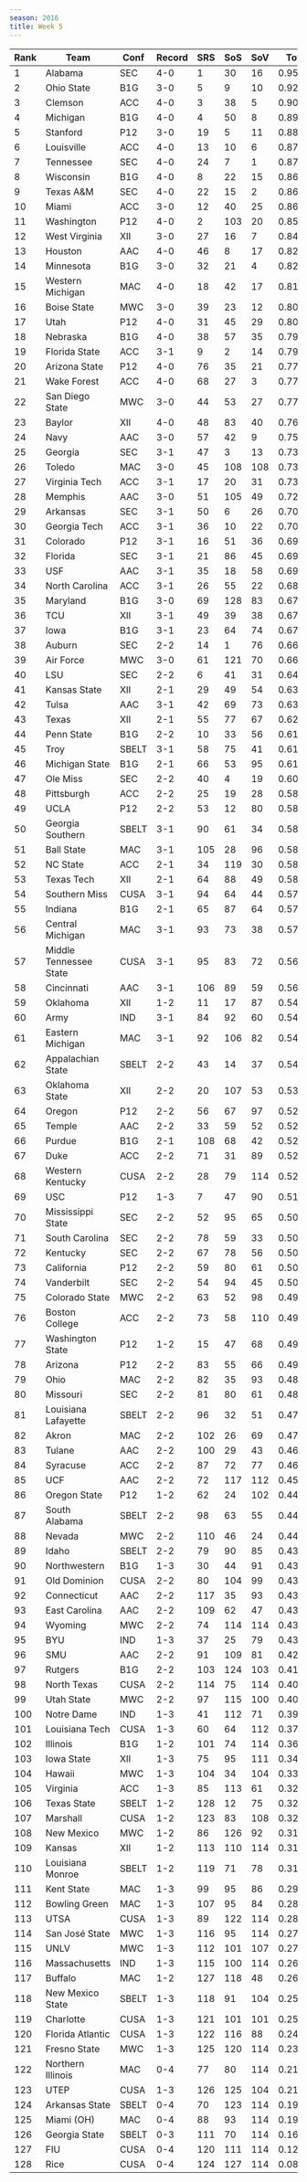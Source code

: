 ```yaml
---
season: 2016
title: Week 5
---
```

<table class="display"><thead><tr><th>Rank</th><th>Team</th><th>Conf</th><th>Record</th><th>SRS</th><th>SoS</th><th>SoV</th><th>Total</th></tr></thead><tbody>
<tr><td>1</td><td>Alabama</td><td>SEC</td><td>4-0</td><td>1</td><td>30</td><td>16</td><td>0.95715</td></tr>
<tr><td>2</td><td>Ohio State</td><td>B1G</td><td>3-0</td><td>5</td><td>9</td><td>10</td><td>0.92470</td></tr>
<tr><td>3</td><td>Clemson</td><td>ACC</td><td>4-0</td><td>3</td><td>38</td><td>5</td><td>0.90528</td></tr>
<tr><td>4</td><td>Michigan</td><td>B1G</td><td>4-0</td><td>4</td><td>50</td><td>8</td><td>0.89174</td></tr>
<tr><td>5</td><td>Stanford</td><td>P12</td><td>3-0</td><td>19</td><td>5</td><td>11</td><td>0.88117</td></tr>
<tr><td>6</td><td>Louisville</td><td>ACC</td><td>4-0</td><td>13</td><td>10</td><td>6</td><td>0.87413</td></tr>
<tr><td>7</td><td>Tennessee</td><td>SEC</td><td>4-0</td><td>24</td><td>7</td><td>1</td><td>0.87313</td></tr>
<tr><td>8</td><td>Wisconsin</td><td>B1G</td><td>4-0</td><td>8</td><td>22</td><td>15</td><td>0.86481</td></tr>
<tr><td>9</td><td>Texas A&M</td><td>SEC</td><td>4-0</td><td>22</td><td>15</td><td>2</td><td>0.86379</td></tr>
<tr><td>10</td><td>Miami</td><td>ACC</td><td>3-0</td><td>12</td><td>40</td><td>25</td><td>0.86053</td></tr>
<tr><td>11</td><td>Washington</td><td>P12</td><td>4-0</td><td>2</td><td>103</td><td>20</td><td>0.85287</td></tr>
<tr><td>12</td><td>West Virginia</td><td>XII</td><td>3-0</td><td>27</td><td>16</td><td>7</td><td>0.84137</td></tr>
<tr><td>13</td><td>Houston</td><td>AAC</td><td>4-0</td><td>46</td><td>8</td><td>17</td><td>0.82178</td></tr>
<tr><td>14</td><td>Minnesota</td><td>B1G</td><td>3-0</td><td>32</td><td>21</td><td>4</td><td>0.82027</td></tr>
<tr><td>15</td><td>Western Michigan</td><td>MAC</td><td>4-0</td><td>18</td><td>42</td><td>17</td><td>0.81283</td></tr>
<tr><td>16</td><td>Boise State</td><td>MWC</td><td>3-0</td><td>39</td><td>23</td><td>12</td><td>0.80944</td></tr>
<tr><td>17</td><td>Utah</td><td>P12</td><td>4-0</td><td>31</td><td>45</td><td>29</td><td>0.80821</td></tr>
<tr><td>18</td><td>Nebraska</td><td>B1G</td><td>4-0</td><td>38</td><td>57</td><td>35</td><td>0.79660</td></tr>
<tr><td>19</td><td>Florida State</td><td>ACC</td><td>3-1</td><td>9</td><td>2</td><td>14</td><td>0.79553</td></tr>
<tr><td>20</td><td>Arizona State</td><td>P12</td><td>4-0</td><td>76</td><td>35</td><td>21</td><td>0.77954</td></tr>
<tr><td>21</td><td>Wake Forest</td><td>ACC</td><td>4-0</td><td>68</td><td>27</td><td>3</td><td>0.77457</td></tr>
<tr><td>22</td><td>San Diego State</td><td>MWC</td><td>3-0</td><td>44</td><td>53</td><td>27</td><td>0.77335</td></tr>
<tr><td>23</td><td>Baylor</td><td>XII</td><td>4-0</td><td>48</td><td>83</td><td>40</td><td>0.76578</td></tr>
<tr><td>24</td><td>Navy</td><td>AAC</td><td>3-0</td><td>57</td><td>42</td><td>9</td><td>0.75565</td></tr>
<tr><td>25</td><td>Georgia</td><td>SEC</td><td>3-1</td><td>47</td><td>3</td><td>13</td><td>0.73624</td></tr>
<tr><td>26</td><td>Toledo</td><td>MAC</td><td>3-0</td><td>45</td><td>108</td><td>108</td><td>0.73309</td></tr>
<tr><td>27</td><td>Virginia Tech</td><td>ACC</td><td>3-1</td><td>17</td><td>20</td><td>31</td><td>0.73087</td></tr>
<tr><td>28</td><td>Memphis</td><td>AAC</td><td>3-0</td><td>51</td><td>105</td><td>49</td><td>0.72966</td></tr>
<tr><td>29</td><td>Arkansas</td><td>SEC</td><td>3-1</td><td>50</td><td>6</td><td>26</td><td>0.70716</td></tr>
<tr><td>30</td><td>Georgia Tech</td><td>ACC</td><td>3-1</td><td>36</td><td>10</td><td>22</td><td>0.70327</td></tr>
<tr><td>31</td><td>Colorado</td><td>P12</td><td>3-1</td><td>16</td><td>51</td><td>36</td><td>0.69714</td></tr>
<tr><td>32</td><td>Florida</td><td>SEC</td><td>3-1</td><td>21</td><td>86</td><td>45</td><td>0.69460</td></tr>
<tr><td>33</td><td>USF</td><td>AAC</td><td>3-1</td><td>35</td><td>18</td><td>58</td><td>0.69348</td></tr>
<tr><td>34</td><td>North Carolina</td><td>ACC</td><td>3-1</td><td>26</td><td>55</td><td>22</td><td>0.68533</td></tr>
<tr><td>35</td><td>Maryland</td><td>B1G</td><td>3-0</td><td>69</td><td>128</td><td>83</td><td>0.67629</td></tr>
<tr><td>36</td><td>TCU</td><td>XII</td><td>3-1</td><td>49</td><td>39</td><td>38</td><td>0.67447</td></tr>
<tr><td>37</td><td>Iowa</td><td>B1G</td><td>3-1</td><td>23</td><td>64</td><td>74</td><td>0.67080</td></tr>
<tr><td>38</td><td>Auburn</td><td>SEC</td><td>2-2</td><td>14</td><td>1</td><td>76</td><td>0.66909</td></tr>
<tr><td>39</td><td>Air Force</td><td>MWC</td><td>3-0</td><td>61</td><td>121</td><td>70</td><td>0.66025</td></tr>
<tr><td>40</td><td>LSU</td><td>SEC</td><td>2-2</td><td>6</td><td>41</td><td>31</td><td>0.64560</td></tr>
<tr><td>41</td><td>Kansas State</td><td>XII</td><td>2-1</td><td>29</td><td>49</td><td>54</td><td>0.63446</td></tr>
<tr><td>42</td><td>Tulsa</td><td>AAC</td><td>3-1</td><td>42</td><td>69</td><td>73</td><td>0.63422</td></tr>
<tr><td>43</td><td>Texas</td><td>XII</td><td>2-1</td><td>55</td><td>77</td><td>67</td><td>0.62084</td></tr>
<tr><td>44</td><td>Penn State</td><td>B1G</td><td>2-2</td><td>10</td><td>33</td><td>56</td><td>0.61551</td></tr>
<tr><td>45</td><td>Troy</td><td>SBELT</td><td>3-1</td><td>58</td><td>75</td><td>41</td><td>0.61303</td></tr>
<tr><td>46</td><td>Michigan State</td><td>B1G</td><td>2-1</td><td>66</td><td>53</td><td>95</td><td>0.61059</td></tr>
<tr><td>47</td><td>Ole Miss</td><td>SEC</td><td>2-2</td><td>40</td><td>4</td><td>19</td><td>0.60826</td></tr>
<tr><td>48</td><td>Pittsburgh</td><td>ACC</td><td>2-2</td><td>25</td><td>19</td><td>28</td><td>0.58971</td></tr>
<tr><td>49</td><td>UCLA</td><td>P12</td><td>2-2</td><td>53</td><td>12</td><td>80</td><td>0.58547</td></tr>
<tr><td>50</td><td>Georgia Southern</td><td>SBELT</td><td>3-1</td><td>90</td><td>61</td><td>34</td><td>0.58545</td></tr>
<tr><td>51</td><td>Ball State</td><td>MAC</td><td>3-1</td><td>105</td><td>28</td><td>96</td><td>0.58517</td></tr>
<tr><td>52</td><td>NC State</td><td>ACC</td><td>2-1</td><td>34</td><td>119</td><td>30</td><td>0.58192</td></tr>
<tr><td>53</td><td>Texas Tech</td><td>XII</td><td>2-1</td><td>64</td><td>88</td><td>49</td><td>0.58065</td></tr>
<tr><td>54</td><td>Southern Miss</td><td>CUSA</td><td>3-1</td><td>94</td><td>64</td><td>44</td><td>0.57960</td></tr>
<tr><td>55</td><td>Indiana</td><td>B1G</td><td>2-1</td><td>65</td><td>87</td><td>64</td><td>0.57941</td></tr>
<tr><td>56</td><td>Central Michigan</td><td>MAC</td><td>3-1</td><td>93</td><td>73</td><td>38</td><td>0.57064</td></tr>
<tr><td>57</td><td>Middle Tennessee State</td><td>CUSA</td><td>3-1</td><td>95</td><td>83</td><td>72</td><td>0.56916</td></tr>
<tr><td>58</td><td>Cincinnati</td><td>AAC</td><td>3-1</td><td>106</td><td>89</td><td>59</td><td>0.56032</td></tr>
<tr><td>59</td><td>Oklahoma</td><td>XII</td><td>1-2</td><td>11</td><td>17</td><td>87</td><td>0.54794</td></tr>
<tr><td>60</td><td>Army</td><td>IND</td><td>3-1</td><td>84</td><td>92</td><td>60</td><td>0.54433</td></tr>
<tr><td>61</td><td>Eastern Michigan</td><td>MAC</td><td>3-1</td><td>92</td><td>106</td><td>82</td><td>0.54324</td></tr>
<tr><td>62</td><td>Appalachian State</td><td>SBELT</td><td>2-2</td><td>43</td><td>14</td><td>37</td><td>0.54304</td></tr>
<tr><td>63</td><td>Oklahoma State</td><td>XII</td><td>2-2</td><td>20</td><td>107</td><td>53</td><td>0.53322</td></tr>
<tr><td>64</td><td>Oregon</td><td>P12</td><td>2-2</td><td>56</td><td>67</td><td>97</td><td>0.52953</td></tr>
<tr><td>65</td><td>Temple</td><td>AAC</td><td>2-2</td><td>33</td><td>59</td><td>52</td><td>0.52915</td></tr>
<tr><td>66</td><td>Purdue</td><td>B1G</td><td>2-1</td><td>108</td><td>68</td><td>42</td><td>0.52646</td></tr>
<tr><td>67</td><td>Duke</td><td>ACC</td><td>2-2</td><td>71</td><td>31</td><td>89</td><td>0.52632</td></tr>
<tr><td>68</td><td>Western Kentucky</td><td>CUSA</td><td>2-2</td><td>28</td><td>79</td><td>114</td><td>0.52046</td></tr>
<tr><td>69</td><td>USC</td><td>P12</td><td>1-3</td><td>7</td><td>47</td><td>90</td><td>0.51132</td></tr>
<tr><td>70</td><td>Mississippi State</td><td>SEC</td><td>2-2</td><td>52</td><td>95</td><td>65</td><td>0.50822</td></tr>
<tr><td>71</td><td>South Carolina</td><td>SEC</td><td>2-2</td><td>78</td><td>59</td><td>33</td><td>0.50781</td></tr>
<tr><td>72</td><td>Kentucky</td><td>SEC</td><td>2-2</td><td>67</td><td>78</td><td>56</td><td>0.50743</td></tr>
<tr><td>73</td><td>California</td><td>P12</td><td>2-2</td><td>59</td><td>80</td><td>61</td><td>0.50738</td></tr>
<tr><td>74</td><td>Vanderbilt</td><td>SEC</td><td>2-2</td><td>54</td><td>94</td><td>45</td><td>0.50271</td></tr>
<tr><td>75</td><td>Colorado State</td><td>MWC</td><td>2-2</td><td>63</td><td>52</td><td>98</td><td>0.49836</td></tr>
<tr><td>76</td><td>Boston College</td><td>ACC</td><td>2-2</td><td>73</td><td>58</td><td>110</td><td>0.49454</td></tr>
<tr><td>77</td><td>Washington State</td><td>P12</td><td>1-2</td><td>15</td><td>47</td><td>68</td><td>0.49268</td></tr>
<tr><td>78</td><td>Arizona</td><td>P12</td><td>2-2</td><td>83</td><td>55</td><td>66</td><td>0.49163</td></tr>
<tr><td>79</td><td>Ohio</td><td>MAC</td><td>2-2</td><td>82</td><td>35</td><td>93</td><td>0.48864</td></tr>
<tr><td>80</td><td>Missouri</td><td>SEC</td><td>2-2</td><td>81</td><td>80</td><td>61</td><td>0.48653</td></tr>
<tr><td>81</td><td>Louisiana Lafayette</td><td>SBELT</td><td>2-2</td><td>96</td><td>32</td><td>51</td><td>0.47398</td></tr>
<tr><td>82</td><td>Akron</td><td>MAC</td><td>2-2</td><td>102</td><td>26</td><td>69</td><td>0.47348</td></tr>
<tr><td>83</td><td>Tulane</td><td>AAC</td><td>2-2</td><td>100</td><td>29</td><td>43</td><td>0.46707</td></tr>
<tr><td>84</td><td>Syracuse</td><td>ACC</td><td>2-2</td><td>87</td><td>72</td><td>77</td><td>0.46669</td></tr>
<tr><td>85</td><td>UCF</td><td>AAC</td><td>2-2</td><td>72</td><td>117</td><td>112</td><td>0.45168</td></tr>
<tr><td>86</td><td>Oregon State</td><td>P12</td><td>1-2</td><td>62</td><td>24</td><td>102</td><td>0.44998</td></tr>
<tr><td>87</td><td>South Alabama</td><td>SBELT</td><td>2-2</td><td>98</td><td>63</td><td>55</td><td>0.44448</td></tr>
<tr><td>88</td><td>Nevada</td><td>MWC</td><td>2-2</td><td>110</td><td>46</td><td>24</td><td>0.44292</td></tr>
<tr><td>89</td><td>Idaho</td><td>SBELT</td><td>2-2</td><td>79</td><td>90</td><td>85</td><td>0.43979</td></tr>
<tr><td>90</td><td>Northwestern</td><td>B1G</td><td>1-3</td><td>30</td><td>44</td><td>91</td><td>0.43978</td></tr>
<tr><td>91</td><td>Old Dominion</td><td>CUSA</td><td>2-2</td><td>80</td><td>104</td><td>99</td><td>0.43924</td></tr>
<tr><td>92</td><td>Connecticut</td><td>AAC</td><td>2-2</td><td>117</td><td>35</td><td>93</td><td>0.43815</td></tr>
<tr><td>93</td><td>East Carolina</td><td>AAC</td><td>2-2</td><td>109</td><td>62</td><td>47</td><td>0.43596</td></tr>
<tr><td>94</td><td>Wyoming</td><td>MWC</td><td>2-2</td><td>74</td><td>114</td><td>114</td><td>0.43306</td></tr>
<tr><td>95</td><td>BYU</td><td>IND</td><td>1-3</td><td>37</td><td>25</td><td>79</td><td>0.43110</td></tr>
<tr><td>96</td><td>SMU</td><td>AAC</td><td>2-2</td><td>91</td><td>109</td><td>81</td><td>0.42924</td></tr>
<tr><td>97</td><td>Rutgers</td><td>B1G</td><td>2-2</td><td>103</td><td>124</td><td>103</td><td>0.41563</td></tr>
<tr><td>98</td><td>North Texas</td><td>CUSA</td><td>2-2</td><td>114</td><td>75</td><td>114</td><td>0.40899</td></tr>
<tr><td>99</td><td>Utah State</td><td>MWC</td><td>2-2</td><td>97</td><td>115</td><td>100</td><td>0.40617</td></tr>
<tr><td>100</td><td>Notre Dame</td><td>IND</td><td>1-3</td><td>41</td><td>112</td><td>71</td><td>0.39924</td></tr>
<tr><td>101</td><td>Louisiana Tech</td><td>CUSA</td><td>1-3</td><td>60</td><td>64</td><td>112</td><td>0.37308</td></tr>
<tr><td>102</td><td>Illinois</td><td>B1G</td><td>1-2</td><td>101</td><td>74</td><td>114</td><td>0.36756</td></tr>
<tr><td>103</td><td>Iowa State</td><td>XII</td><td>1-3</td><td>75</td><td>95</td><td>111</td><td>0.34854</td></tr>
<tr><td>104</td><td>Hawaii</td><td>MWC</td><td>1-3</td><td>104</td><td>34</td><td>104</td><td>0.33576</td></tr>
<tr><td>105</td><td>Virginia</td><td>ACC</td><td>1-3</td><td>85</td><td>113</td><td>61</td><td>0.32600</td></tr>
<tr><td>106</td><td>Texas State</td><td>SBELT</td><td>1-2</td><td>128</td><td>12</td><td>75</td><td>0.32419</td></tr>
<tr><td>107</td><td>Marshall</td><td>CUSA</td><td>1-2</td><td>123</td><td>83</td><td>108</td><td>0.32117</td></tr>
<tr><td>108</td><td>New Mexico</td><td>MWC</td><td>1-2</td><td>86</td><td>126</td><td>92</td><td>0.31952</td></tr>
<tr><td>109</td><td>Kansas</td><td>XII</td><td>1-2</td><td>113</td><td>110</td><td>114</td><td>0.31591</td></tr>
<tr><td>110</td><td>Louisiana Monroe</td><td>SBELT</td><td>1-2</td><td>119</td><td>71</td><td>78</td><td>0.31387</td></tr>
<tr><td>111</td><td>Kent State</td><td>MAC</td><td>1-3</td><td>99</td><td>95</td><td>86</td><td>0.29150</td></tr>
<tr><td>112</td><td>Bowling Green</td><td>MAC</td><td>1-3</td><td>107</td><td>95</td><td>84</td><td>0.28930</td></tr>
<tr><td>113</td><td>UTSA</td><td>CUSA</td><td>1-3</td><td>89</td><td>122</td><td>114</td><td>0.28835</td></tr>
<tr><td>114</td><td>San José State</td><td>MWC</td><td>1-3</td><td>116</td><td>95</td><td>114</td><td>0.27329</td></tr>
<tr><td>115</td><td>UNLV</td><td>MWC</td><td>1-3</td><td>112</td><td>101</td><td>107</td><td>0.27196</td></tr>
<tr><td>116</td><td>Massachusetts</td><td>IND</td><td>1-3</td><td>115</td><td>100</td><td>114</td><td>0.26386</td></tr>
<tr><td>117</td><td>Buffalo</td><td>MAC</td><td>1-2</td><td>127</td><td>118</td><td>48</td><td>0.26376</td></tr>
<tr><td>118</td><td>New Mexico State</td><td>SBELT</td><td>1-3</td><td>118</td><td>91</td><td>104</td><td>0.25556</td></tr>
<tr><td>119</td><td>Charlotte</td><td>CUSA</td><td>1-3</td><td>121</td><td>101</td><td>101</td><td>0.25066</td></tr>
<tr><td>120</td><td>Florida Atlantic</td><td>CUSA</td><td>1-3</td><td>122</td><td>116</td><td>88</td><td>0.24145</td></tr>
<tr><td>121</td><td>Fresno State</td><td>MWC</td><td>1-3</td><td>125</td><td>120</td><td>114</td><td>0.23447</td></tr>
<tr><td>122</td><td>Northern Illinois</td><td>MAC</td><td>0-4</td><td>77</td><td>80</td><td>114</td><td>0.21653</td></tr>
<tr><td>123</td><td>UTEP</td><td>CUSA</td><td>1-3</td><td>126</td><td>125</td><td>104</td><td>0.21467</td></tr>
<tr><td>124</td><td>Arkansas State</td><td>SBELT</td><td>0-4</td><td>70</td><td>123</td><td>114</td><td>0.19543</td></tr>
<tr><td>125</td><td>Miami (OH)</td><td>MAC</td><td>0-4</td><td>88</td><td>93</td><td>114</td><td>0.19317</td></tr>
<tr><td>126</td><td>Georgia State</td><td>SBELT</td><td>0-3</td><td>111</td><td>70</td><td>114</td><td>0.16583</td></tr>
<tr><td>127</td><td>FIU</td><td>CUSA</td><td>0-4</td><td>120</td><td>111</td><td>114</td><td>0.12095</td></tr>
<tr><td>128</td><td>Rice</td><td>CUSA</td><td>0-4</td><td>124</td><td>127</td><td>114</td><td>0.08714</td></tr>
</tbody></table>
